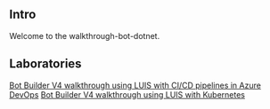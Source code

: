 ## Intro

Welcome to the walkthrough-bot-dotnet.

## Laboratories

[Bot Builder V4 walkthrough using LUIS with CI/CD pipelines in Azure DevOps](README-AzDevOps.md)
[Bot Builder V4 walkthrough using LUIS with Kubernetes](README-Kubernetes.md)
